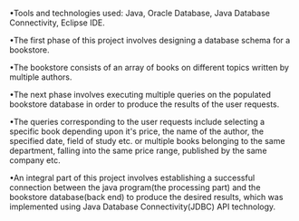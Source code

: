
•Tools and technologies used:
Java, Oracle Database, Java Database Connectivity, Eclipse IDE.

•The first phase of this project involves designing a database schema for a bookstore.

•The bookstore consists of an array of books on different topics written by multiple authors.

•The next phase involves executing multiple queries on the populated bookstore database in order to produce the results of the user requests.

•The queries corresponding to the user requests include selecting a specific book depending upon it's price, the name of the author, the specified date, field of study etc. or multiple books belonging to the same department, falling into the same price range, published by the same company etc.

•An integral part of this project involves establishing a successful connection between the java program(the processing part) and the bookstore database(back end) to produce the desired results, which was implemented using Java Database Connectivity(JDBC) API technology.

